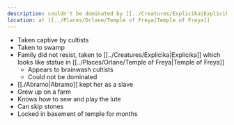 ```yaml
---
description: couldn't be dominated by [[../Creatures/Explicika|Explicika]]
location: at [[../Places/Orlane/Temple of Freya|Temple of Freya]]
---
```

- Taken captive by cultists
- Taken to swamp
- Family did not resist, taken to [[../Creatures/Explicika|Explicika]] which looks like statue in [[../Places/Orlane/Temple of Freya|Temple of Freya]]
	- Appears to brainwash cultists
	- Could not be dominated
- [[./Abramo|Abramo]] kept her as a slave
- Grew up on a farm
- Knows how to sew and play the lute
- Can skip stones
- Locked in basement of temple for months
